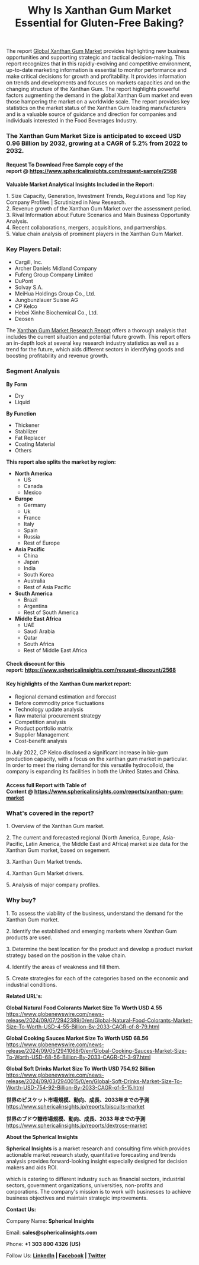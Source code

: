 <h1 style="text-align: center;">Why Is Xanthan Gum Market Essential for Gluten-Free Baking?</h1>
<p>&nbsp;</p>
<p>The report&nbsp;<a href="https://www.sphericalinsights.com/reports/xanthan-gum-market" target="_blank" rel="noopener noreferrer">Global Xanthan Gum Market</a>&nbsp;provides highlighting new business opportunities and supporting strategic and tactical decision-making. This report recognizes that in this rapidly-evolving and competitive environment, up-to-date marketing information is essential to monitor performance and make critical decisions for growth and profitability. It provides information on trends and developments and focuses on markets capacities and on the changing structure of the Xanthan Gum. The report highlights powerful factors augmenting the demand in the global Xanthan Gum market and even those hampering the market on a worldwide scale. The report provides key statistics on the market status of the Xanthan Gum leading manufacturers and is a valuable source of guidance and direction for companies and individuals interested in the Food Beverages Industry.</p>
<h3>The Xanthan Gum Market Size is anticipated to exceed USD 0.96 Billion by 2032, growing at a CAGR of 5.2% from 2022 to 2032.</h3>
<h4>Request To Download Free Sample copy of the report&nbsp;@&nbsp;<a href="https://www.sphericalinsights.com/request-sample/2568" target="_blank" rel="noopener noreferrer">https://www.sphericalinsights.com/request-sample/2568</a></h4>
<p><strong>Valuable Market Analytical Insights Included in the Report:</strong></p>
<p>1. Size Capacity, Generation, Investment Trends, Regulations and Top Key Company Profiles | Scrutinized in New Research.<br />2. Revenue growth of the Xanthan Gum Market over the assessment period.<br />3. Rival Information about Future Scenarios and Main Business Opportunity Analysis.<br />4. Recent collaborations, mergers, acquisitions, and partnerships.<br />5. Value chain analysis of prominent players in the Xanthan Gum Market.</p>
<h3><strong>Key Players Detail:</strong></h3>
<ul>
<li>Cargill, Inc.</li>
<li>Archer Daniels Midland Company</li>
<li>Fufeng Group Company Limited</li>
<li>DuPont</li>
<li>Solvay S.A.</li>
<li>MeiHua Holdings Group Co., Ltd.</li>
<li>Jungbunzlauer Suisse AG</li>
<li>CP Kelco</li>
<li>Hebei Xinhe Biochemical Co., Ltd.</li>
<li>Deosen</li>
</ul>
<p>The&nbsp;<a href="https://www.sphericalinsights.com/reports/xanthan-gum-market" target="_blank" rel="noopener noreferrer">Xanthan Gum Market Research Report</a>&nbsp;offers a thorough analysis that includes the current situation and potential future growth. This report offers an in-depth look at several key research industry statistics as well as a trend for the future, which aids different sectors in identifying goods and boosting profitability and revenue growth.</p>
<h3><strong>Segment Analysis</strong></h3>
<p><strong>By</strong>&nbsp;<strong>Form</strong></p>
<ul>
<li>Dry&nbsp;</li>
<li>Liquid</li>
</ul>
<p><strong>By Function</strong></p>
<ul>
<li>Thickener</li>
<li>Stabilizer</li>
<li>Fat Replacer</li>
<li>Coating Material</li>
<li>Others</li>
</ul>
<p><strong>This report also splits the market by region:</strong></p>
<ul>
<li><strong>North America</strong>
<ul>
<li>US</li>
<li>Canada</li>
<li>Mexico</li>
</ul>
</li>
<li><strong>Europe</strong>
<ul>
<li>Germany</li>
<li>Uk</li>
<li>France</li>
<li>Italy</li>
<li>Spain</li>
<li>Russia</li>
<li>Rest of Europe</li>
</ul>
</li>
<li><strong>Asia Pacific</strong>
<ul>
<li>China</li>
<li>Japan</li>
<li>India</li>
<li>South Korea</li>
<li>Australia</li>
<li>Rest of Asia Pacific</li>
</ul>
</li>
<li><strong>South America</strong>
<ul>
<li>Brazil</li>
<li>Argentina</li>
<li>Rest of South America</li>
</ul>
</li>
<li><strong>Middle East Africa</strong>
<ul>
<li>UAE</li>
<li>Saudi Arabia</li>
<li>Qatar</li>
<li>South Africa</li>
<li>Rest of Middle East Africa</li>
</ul>
</li>
</ul>
<h4>Check discount for this report:&nbsp;<a href="https://www.sphericalinsights.com/request-discount/2568" target="_blank" rel="noopener noreferrer">https://www.sphericalinsights.com/request-discount/2568</a></h4>
<h4><strong>Key highlights of the Xanthan Gum market report:</strong></h4>
<ul>
<li>Regional demand estimation and forecast</li>
<li>Before commodity price fluctuations</li>
<li>Technology update analysis</li>
<li>Raw material procurement strategy</li>
<li>Competition analysis</li>
<li>Product portfolio matrix</li>
<li>Supplier Management</li>
<li>Cost-benefit analysis</li>
</ul>
<p>In July 2022, CP Kelco disclosed a significant increase in bio-gum production capacity, with a focus on the xanthan gum market in particular. In order to meet the rising demand for this versatile hydrocolloid, the company is expanding its facilities in both the United States and China.</p>
<h4>Access full Report with Table of Content&nbsp;@&nbsp;<a href="https://www.sphericalinsights.com/reports/xanthan-gum-market" target="_blank" rel="noopener noreferrer">https://www.sphericalinsights.com/reports/xanthan-gum-market</a></h4>
<h3><strong>What's covered in the report?</strong></h3>
<p>1. Overview of the Xanthan Gum market.</p>
<p>2. The current and forecasted regional (North America, Europe, Asia-Pacific, Latin America, the Middle East and Africa) market size data for the Xanthan Gum market, based on segement.</p>
<p>3. Xanthan Gum Market trends.</p>
<p>4. Xanthan Gum Market drivers.</p>
<p>5. Analysis of major company profiles.</p>
<h3><strong>Why buy?</strong></h3>
<p>1. To assess the viability of the business, understand the demand for the Xanthan Gum market.</p>
<p>2. Identify the established and emerging markets where Xanthan Gum products are used.</p>
<p>3. Determine the best location for the product and develop a product market strategy based on the position in the value chain.</p>
<p>4. Identify the areas of weakness and fill them.</p>
<p>5. Create strategies for each of the categories based on the economic and industrial conditions.</p>
<p><strong>Related URL's:</strong></p>
<p><strong>Global Natural Food Colorants Market Size To Worth USD 4.55</strong><br /><a href="https://www.globenewswire.com/news-release/2024/09/07/2942389/0/en/Global-Natural-Food-Colorants-Market-Size-To-Worth-USD-4-55-Billion-By-2033-CAGR-of-8-79.html" rel="nofollow">https://www.globenewswire.com/news-release/2024/09/07/2942389/0/en/Global-Natural-Food-Colorants-Market-Size-To-Worth-USD-4-55-Billion-By-2033-CAGR-of-8-79.html</a>&nbsp;</p>
<p><strong>Global Cooking Sauces Market Size To Worth USD 68.56</strong><br /><a href="https://www.globenewswire.com/news-release/2024/09/05/2941068/0/en/Global-Cooking-Sauces-Market-Size-To-Worth-USD-68-56-Billion-By-2033-CAGR-Of-3-97.html" rel="nofollow">https://www.globenewswire.com/news-release/2024/09/05/2941068/0/en/Global-Cooking-Sauces-Market-Size-To-Worth-USD-68-56-Billion-By-2033-CAGR-Of-3-97.html</a>&nbsp;</p>
<p><strong>Global Soft Drinks Market Size To Worth USD 754.92 Billion</strong><br /><a href="https://www.globenewswire.com/news-release/2024/09/03/2940015/0/en/Global-Soft-Drinks-Market-Size-To-Worth-USD-754-92-Billion-By-2033-CAGR-of-5-15.html" rel="nofollow">https://www.globenewswire.com/news-release/2024/09/03/2940015/0/en/Global-Soft-Drinks-Market-Size-To-Worth-USD-754-92-Billion-By-2033-CAGR-of-5-15.html</a>&nbsp;</p>
<p><strong>世界のビスケット市場規模、動向、成長、2033年までの予測</strong><br /><a href="https://www.sphericalinsights.jp/reports/biscuits-market" rel="nofollow">https://www.sphericalinsights.jp/reports/biscuits-market</a>&nbsp;</p>
<p><strong>世界のブドウ糖市場規模、動向、成長、2033 年までの予測</strong><br /><a href="https://www.sphericalinsights.jp/reports/dextrose-market" rel="nofollow">https://www.sphericalinsights.jp/reports/dextrose-market</a>&nbsp;</p>
<p><strong>About the Spherical Insights</strong></p>
<p><strong>Spherical Insights</strong>&nbsp;is a market research and consulting firm which provides actionable market research study, quantitative forecasting and trends analysis provides forward-looking insight especially designed for decision makers and aids ROI.</p>
<p>which is catering to different industry such as financial sectors, industrial sectors, government organizations, universities, non-profits and corporations. The company's mission is to work with businesses to achieve business objectives and maintain strategic improvements.</p>
<p><strong>Contact Us:</strong></p>
<p>Company Name:&nbsp;<strong>Spherical Insights</strong></p>
<p>Email:&nbsp;<strong>sales@sphericalinsights.com</strong></p>
<p>Phone:&nbsp;<strong>+1 303 800 4326 (US)</strong></p>
<p>Follow Us:&nbsp;<strong><a href="https://www.linkedin.com/company/spherical-insight/" rel="nofollow"><u>LinkedIn</u></a>&nbsp;|&nbsp;<a href="https://www.facebook.com/sphericalinsights22" rel="nofollow"><u>Facebook</u></a>&nbsp;|&nbsp;<a href="https://twitter.com/SInsights_US" rel="nofollow"><u>Twitter</u></a></strong></p>
